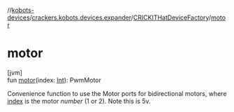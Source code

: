 //[kobots-devices](../../../index.md)/[crackers.kobots.devices.expander](../index.md)/[CRICKITHatDeviceFactory](index.md)/[motor](motor.md)

# motor

[jvm]\
fun [motor](motor.md)(index: [Int](https://kotlinlang.org/api/latest/jvm/stdlib/kotlin/-int/index.html)): PwmMotor

Convenience function to use the Motor ports for bidirectional motors, where [index](motor.md) is the motor *number* (1 or 2). Note this is 5v.
